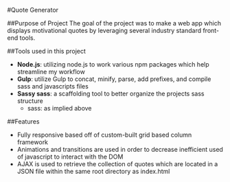 #Quote Generator

##Purpose of Project
The goal of the project was to make a web app which displays motivational quotes by leveraging several industry standard front-end tools.

##Tools used in this project
- **Node.js**: utilizing node.js to work various npm packages which help streamline my workflow
- **Gulp**: utilize Gulp to concat, minify, parse, add prefixes, and compile sass and javascripts files
- **Sassy sass**: a scaffolding tool to better organize the projects sass structure
	- sass: as implied above

##Features
- Fully responsive based off of custom-built grid based column framework
- Animations and transitions are used in order to decrease inefficient used of javascript to interact with the DOM
- AJAX is used to retrieve the collection of quotes which are located in a JSON file within the same root directory as index.html